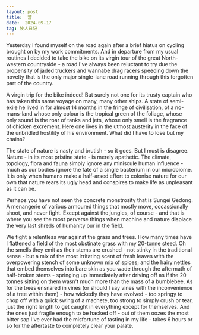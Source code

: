 ```yaml
---
layout: post
title:  营
date:  2024-09-17
tag: 坡人日记
---
```


Yesterday I found myself on the road again after a brief hiatus on cycling brought on by my work commitments. And in departure from my usual routines I decided to take the bike on its virgin tour of the great North-western countryside - a road I've always been reluctant to try due the propensity of jaded truckers and wannabe drag racers speeding down the novelty that is the only major single-lane road running through this forgotten part of the country. 

A virgin trip for the bike indeed! But surely not one for its trusty captain who has taken this same voyage on many, many other ships. A state of semi-exile he lived in for almost 14 months in the fringe of civilisation, of a no-mans-land whose only colour is the tropical green of the foliage, whose only sound is the roar of tanks and jets, whose only smell is the fragrance of chicken excrement. Here one lives in the utmost austerity in the face of the unbridled hostility of his environment. What did I have to lose but my chains? 

The state of nature is nasty and brutish - so it goes. But I must is disagree. Nature - in its most pristine state - is merely apathetic. The climate, topology, flora and fauna simply ignore any miniscule human influence - much as our bodies ignore the fate of a single bacterium in our microbiome. It is only when humans make a half-arsed effort to colonise nature for our own that nature rears its ugly head and conspires to make life as unpleasant as it can be. 

Perhaps you have not seen the concrete monstrosity that is Sungei Gedong. A menangerie of various armoured things that mostly move, occassionally shoot, and never fight. Except against the jungles, of course - and that is where you see the most perverse things when machine and nature displace the very last shreds of humanity our in the field. 

We fight a relentless war against the grass and trees. How many times have I flattened a field of the most obstinate grass with my 20-tonne steed. Oh the smells they emit as their stems are crushed - not stinky in the traditional sense - but a mix of the most irritating scent of fresh leaves with the overpowering stench of some unknown mix of spices; and the hairy nettles that embed themselves into bare skin as you wade through the aftermath of half-broken stems - springing up immediately after driving off as if the 20 tonnes sitting on them wasn't much more than the mass of a bumblebee. As for the trees ensnared in vines (or should I say vines with the inconvenience of a tree within them) - how wickedly they have evolved - too springy to chop off with a quick swing of a machete, too strong to simply crush or tear, just the right length to get caught in everything except for themselves. And the ones just fragile enough to be hacked off - out of them oozes the most bitter sap I've ever had the misfortune of tasting in my life - takes 6 hours or so for the aftertaste to completely clear your palate. 